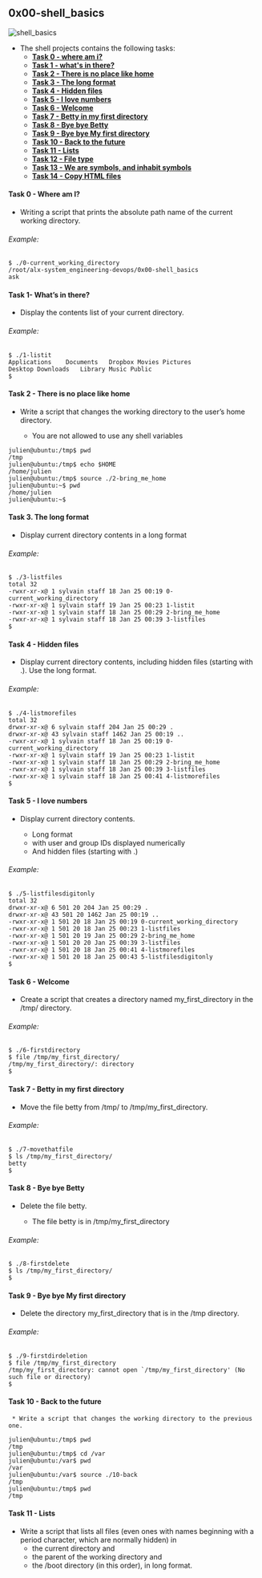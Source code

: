 ## 0x00-shell_basics
![shell_basics](https://s3.amazonaws.com/intranet-projects-files/holbertonschool-sysadmin_devops/205/image.jpg)
 * The shell projects contains the following tasks:
   - [**Task 0 - where am i?**](0-current_working_directory)
   - [**Task 1 - what's in there?**](1-listit)
   - [**Task 2 - There is no place like home**](2-bring_me_home)
   - [**Task 3 - The long format**](3-listfiles)
   - [**Task 4 - Hidden files**](4-listmorefiles)
   - [**Task 5 - I love numbers**](5-listfilesdigitonly)
   - [**Task 6 - Welcome**](6-firstdirectory)
   - [**Task 7 - Betty in my first directory**](7-movethatfile)
   - [**Task 8 - Bye bye Betty**](8-firstdelete)
   - [**Task 9 - Bye bye My first directory**](9-firstdirdeletion)
   - [**Task 10 - Back to the future**](10-back)
   - [**Task 11 - Lists**](11-lists)
   - [**Task 12 - File type**](12-file_type)
   - [**Task 13 - We are symbols, and inhabit symbols**](13-symbolic_link)
   - [**Task 14 - Copy HTML files**](14-copy_html)
 <!--  - [**Task 15 - The long format **](3-listfiles)
   - [**Task 16 - The long format **](3-listfiles) -->
   
   
   
#### Task 0 -  Where am I? ####

- Writing a script that prints the absolute path name of the current working directory.

###### Example: ######
~~~
$ ./0-current_working_directory
/root/alx-system_engineering-devops/0x00-shell_basics
ask
~~~

#### Task 1- What’s in there? ####
 - Display the contents list of your current directory.

###### Example: ######
~~~
$ ./1-listit
Applications    Documents   Dropbox Movies Pictures
Desktop Downloads   Library Music Public
$
~~~
#### Task 2 - There is no place like home ####

* Write a script that changes the working directory to the user’s home directory.

  *  You are not allowed to use any shell variables
~~~
julien@ubuntu:/tmp$ pwd
/tmp
julien@ubuntu:/tmp$ echo $HOME
/home/julien
julien@ubuntu:/tmp$ source ./2-bring_me_home
julien@ubuntu:~$ pwd
/home/julien
julien@ubuntu:~$ 
~~~
#### Task 3. The long format ####

 * Display current directory contents in a long format

###### Example: ######
~~~
$ ./3-listfiles
total 32
-rwxr-xr-x@ 1 sylvain staff 18 Jan 25 00:19 0-current_working_directory
-rwxr-xr-x@ 1 sylvain staff 19 Jan 25 00:23 1-listit
-rwxr-xr-x@ 1 sylvain staff 18 Jan 25 00:29 2-bring_me_home
-rwxr-xr-x@ 1 sylvain staff 18 Jan 25 00:39 3-listfiles
$
~~~

#### Task 4 - Hidden files ####
* Display current directory contents, including hidden files (starting with .). Use the long format.

###### Example: ######
~~~
$ ./4-listmorefiles
total 32
drwxr-xr-x@ 6 sylvain staff 204 Jan 25 00:29 .
drwxr-xr-x@ 43 sylvain staff 1462 Jan 25 00:19 ..
-rwxr-xr-x@ 1 sylvain staff 18 Jan 25 00:19 0-current_working_directory
-rwxr-xr-x@ 1 sylvain staff 19 Jan 25 00:23 1-listit
-rwxr-xr-x@ 1 sylvain staff 18 Jan 25 00:29 2-bring_me_home
-rwxr-xr-x@ 1 sylvain staff 18 Jan 25 00:39 3-listfiles
-rwxr-xr-x@ 1 sylvain staff 18 Jan 25 00:41 4-listmorefiles
$
~~~

#### Task 5 - I love numbers ####

* Display current directory contents.

   - Long format
   - with user and group IDs displayed numerically
   - And hidden files (starting with .)

###### Example: ######
~~~
$ ./5-listfilesdigitonly
total 32
drwxr-xr-x@ 6 501 20 204 Jan 25 00:29 .
drwxr-xr-x@ 43 501 20 1462 Jan 25 00:19 ..
-rwxr-xr-x@ 1 501 20 18 Jan 25 00:19 0-current_working_directory
-rwxr-xr-x@ 1 501 20 18 Jan 25 00:23 1-listfiles
-rwxr-xr-x@ 1 501 20 19 Jan 25 00:29 2-bring_me_home
-rwxr-xr-x@ 1 501 20 20 Jan 25 00:39 3-listfiles
-rwxr-xr-x@ 1 501 20 18 Jan 25 00:41 4-listmorefiles
-rwxr-xr-x@ 1 501 20 18 Jan 25 00:43 5-listfilesdigitonly
$
~~~
#### Task 6 - Welcome ####

* Create a script that creates a directory named my_first_directory in the /tmp/ directory.

###### Example: ######
~~~
$ ./6-firstdirectory
$ file /tmp/my_first_directory/
/tmp/my_first_directory/: directory
$
~~~

#### Task 7 -  Betty in my first directory ####

* Move the file betty from /tmp/ to /tmp/my_first_directory.

###### Example: ######
~~~
$ ./7-movethatfile
$ ls /tmp/my_first_directory/
betty
$
~~~

#### Task 8 - Bye bye Betty ####

* Delete the file betty.

  - The file betty is in /tmp/my_first_directory

###### Example: ######
~~~
$ ./8-firstdelete
$ ls /tmp/my_first_directory/
$
~~~

#### Task 9 - Bye bye My first directory ####

* Delete the directory my_first_directory that is in the /tmp directory.

###### Example: ######
~~~
$ ./9-firstdirdeletion
$ file /tmp/my_first_directory
/tmp/my_first_directory: cannot open `/tmp/my_first_directory' (No such file or directory)
$
~~~

#### Task 10 - Back to the future ####

     * Write a script that changes the working directory to the previous one.
~~~
julien@ubuntu:/tmp$ pwd
/tmp
julien@ubuntu:/tmp$ cd /var
julien@ubuntu:/var$ pwd
/var
julien@ubuntu:/var$ source ./10-back
/tmp
julien@ubuntu:/tmp$ pwd
/tmp
~~~

#### Task 11 - Lists ####

* Write a script that lists all files (even ones with names beginning with a period character, which are normally hidden) in
  - the current directory and
  - the parent of the working directory and
  - the /boot directory (in this order), in long format.
 